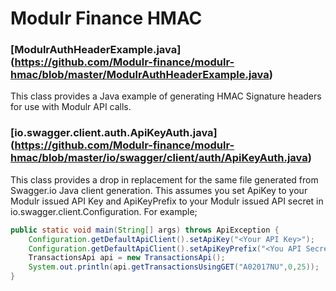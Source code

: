 # Modulr Finance HMAC

### [ModulrAuthHeaderExample.java] (https://github.com/Modulr-finance/modulr-hmac/blob/master/ModulrAuthHeaderExample.java)
This class provides a Java example of generating HMAC Signature headers for use with Modulr API calls.

### [io.swagger.client.auth.ApiKeyAuth.java] (https://github.com/Modulr-finance/modulr-hmac/blob/master/io/swagger/client/auth/ApiKeyAuth.java)
This class provides a drop in replacement for the same file generated from Swagger.io Java client generation. This assumes you set ApiKey to your Modulr issued API Key and ApiKeyPrefix to your Modulr issued API secret in io.swagger.client.Configuration. For example;

```java
public static void main(String[] args) throws ApiException {
	Configuration.getDefaultApiClient().setApiKey("<Your API Key>");
	Configuration.getDefaultApiClient().setApiKeyPrefix("<You API Secret>");
	TransactionsApi api = new TransactionsApi();
	System.out.println(api.getTransactionsUsingGET("A02017NU",0,25));
}
```
